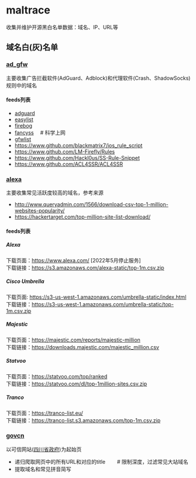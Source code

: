 # maltrace
收集并维护开源黑白名单数据：域名、IP、URL等

## 域名白(灰)名单
### [ad_gfw](https://github.com/beikejinmiao/maltrace/tree/main/modules/ad_gfw/feeds)
主要收集广告拦截软件(AdGuard、Adblock)和代理软件(Crash、ShadowSocks)规则中的域名    


#### feeds列表
 - [adguard](https://adguard.com/en/welcome.html)
 - [easylist](https://easylist.to/)
 - [firebog](https://firebog.net/)
 - [fancyss](https://github.com/hq450/fancyss)      　# 科学上网
 - [gfwlist](https://github.com/gfwlist/gfwlist)
 - https://www.github.com/blackmatrix7/ios_rule_script
 - https://www.github.com/LM-Firefly/Rules
 - https://www.github.com/Hackl0us/SS-Rule-Snippet
 - https://www.github.com/ACL4SSR/ACL4SSR

### [alexa](https://github.com/beikejinmiao/maltrace/tree/main/modules/alexa/feeds)
主要收集常见活跃度较高的域名，参考来源
 - http://www.queryadmin.com/1566/download-csv-top-1-million-websites-popularity/
 - https://hackertarget.com/top-million-site-list-download/

#### feeds列表
##### Alexa
下载页面：https://www.alexa.com/ [2022年5月停止服务]   
下载链接：https://s3.amazonaws.com/alexa-static/top-1m.csv.zip
##### Cisco Umbrella
下载页面: https://s3-us-west-1.amazonaws.com/umbrella-static/index.html     
下载链接：https://s3-us-west-1.amazonaws.com/umbrella-static/top-1m.csv.zip
##### Majestic
下载页面：https://majestic.com/reports/majestic-million    
下载链接：https://downloads.majestic.com/majestic_million.csv
##### Statvoo
下载页面：https://statvoo.com/top/ranked    
下载链接：https://statvoo.com/dl/top-1million-sites.csv.zip
##### Tranco
下载页面：https://tranco-list.eu/    
下载链接：https://tranco-list.s3.amazonaws.com/top-1m.csv.zip


### [govcn](https://github.com/beikejinmiao/maltrace/tree/main/modules/govcn)
以可信网站([四川省政府](https://www.sc.gov.cn/))为起始页
 - 递归爬取网页中的所有URL和对应的title　 　# 限制深度，过滤常见大站域名
 - 提取域名和常见拼音简写 


